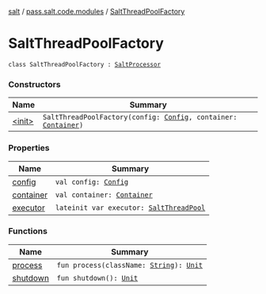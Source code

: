 [salt](../../index.md) / [pass.salt.code.modules](../index.md) / [SaltThreadPoolFactory](./index.md)

# SaltThreadPoolFactory

`class SaltThreadPoolFactory : `[`SaltProcessor`](../-salt-processor/index.md)

### Constructors

| Name | Summary |
|---|---|
| [&lt;init&gt;](-init-.md) | `SaltThreadPoolFactory(config: `[`Config`](../../pass.salt.code.loader.config/-config/index.md)`, container: `[`Container`](../../pass.salt.code.container/-container/index.md)`)` |

### Properties

| Name | Summary |
|---|---|
| [config](config.md) | `val config: `[`Config`](../../pass.salt.code.loader.config/-config/index.md) |
| [container](container.md) | `val container: `[`Container`](../../pass.salt.code.container/-container/index.md) |
| [executor](executor.md) | `lateinit var executor: `[`SaltThreadPool`](../-salt-thread-pool/index.md) |

### Functions

| Name | Summary |
|---|---|
| [process](process.md) | `fun process(className: `[`String`](https://kotlinlang.org/api/latest/jvm/stdlib/kotlin/-string/index.html)`): `[`Unit`](https://kotlinlang.org/api/latest/jvm/stdlib/kotlin/-unit/index.html) |
| [shutdown](shutdown.md) | `fun shutdown(): `[`Unit`](https://kotlinlang.org/api/latest/jvm/stdlib/kotlin/-unit/index.html) |
